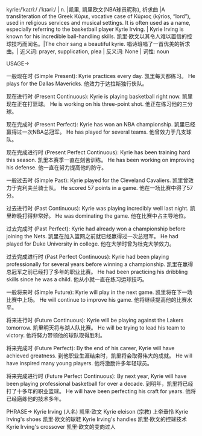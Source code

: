 kyrie:/ˈkaɪriː/ /ˈkɪəriː/ | n. |凯里,  凯里欧文(NBA球员昵称), 祈求曲 |A transliteration of the Greek Κύριε, vocative case of Κύριος (kýrios, “lord”), used in religious services and musical settings.  It is often used as a name, especially referring to the basketball player Kyrie Irving. | Kyrie Irving is known for his incredible ball-handling skills. 凯里·欧文以其令人难以置信的控球技巧而闻名。|The choir sang a beautiful kyrie.  唱诗班唱了一首优美的祈求曲。| 近义词:  prayer, supplication, plea | 反义词: None | 词性: noun


USAGE->

一般现在时 (Simple Present):
Kyrie practices every day. 凯里每天都练习。
He plays for the Dallas Mavericks. 他效力于达拉斯独行侠队。

现在进行时 (Present Continuous):
Kyrie is playing basketball right now. 凯里现在正在打篮球。
He is working on his three-point shot. 他正在练习他的三分球。

现在完成时 (Present Perfect):
Kyrie has won an NBA championship. 凯里已经赢得过一次NBA总冠军。
He has played for several teams. 他曾效力于几支球队。

现在完成进行时 (Present Perfect Continuous):
Kyrie has been training hard this season. 凯里本赛季一直在刻苦训练。
He has been working on improving his defense. 他一直在努力提高他的防守。

一般过去时 (Simple Past):
Kyrie played for the Cleveland Cavaliers. 凯里曾效力于克利夫兰骑士队。
He scored 57 points in a game. 他在一场比赛中得了57分。

过去进行时 (Past Continuous):
Kyrie was playing incredibly well last night. 凯里昨晚打得非常好。
He was dominating the game. 他在比赛中占主导地位。

过去完成时 (Past Perfect):
Kyrie had already won a championship before joining the Nets. 凯里在加入篮网之前就已经赢得过一次总冠军。
He had played for Duke University in college. 他在大学时曾为杜克大学效力。

过去完成进行时 (Past Perfect Continuous):
Kyrie had been playing professionally for several years before winning a championship.  凯里在赢得总冠军之前已经打了多年的职业比赛。
He had been practicing his dribbling skills since he was a child. 他从小就一直在练习运球技巧。

一般将来时 (Simple Future):
Kyrie will play in the next game. 凯里将在下一场比赛中上场。
He will continue to improve his game. 他将继续提高他的比赛水平。

将来进行时 (Future Continuous):
Kyrie will be playing against the Lakers tomorrow. 凯里明天将与湖人队比赛。
He will be trying to lead his team to victory. 他将努力带领他的球队取得胜利。

将来完成时 (Future Perfect):
By the end of his career, Kyrie will have achieved greatness. 到他职业生涯结束时，凯里将会取得伟大的成就。
He will have inspired many young players. 他将激励许多年轻球员。

将来完成进行时 (Future Perfect Continuous):
By next year, Kyrie will have been playing professional basketball for over a decade. 到明年，凯里将已经打了十多年的职业篮球。
He will have been perfecting his craft for years. 他将已经磨练他的技术多年。


PHRASE->
Kyrie Irving (人名) 凯里·欧文
Kyrie eleison (宗教) 上帝垂怜
Kyrie Irving's shoes 凯里·欧文的球鞋
Kyrie Irving's handles 凯里·欧文的控球技术
Kyrie Irving's crossover 凯里·欧文的变向过人
